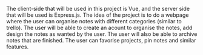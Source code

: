 The client-side that will be used in this project is Vue, and the server side that will be used is Express.js. The idea of the project is to do a webpage where the user can organise notes with different categories (similar to trello). 
The user will be able to create an acount to organise the notes, add design the notes as wanted by the user. The user will also be able to archive notes that are finished. The user can favorise projects, pin notes and similar features. 
